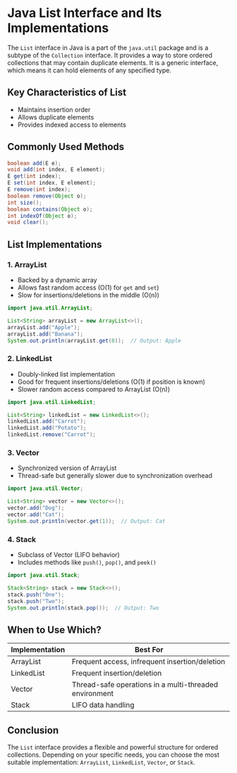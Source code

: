 # Java List Interface and Its Implementations

The `List` interface in Java is a part of the `java.util` package and is a subtype of the `Collection` interface. It provides a way to store ordered collections that may contain duplicate elements. It is a generic interface, which means it can hold elements of any specified type.

## Key Characteristics of List

- Maintains insertion order
- Allows duplicate elements
- Provides indexed access to elements

## Commonly Used Methods

```java
boolean add(E e);
void add(int index, E element);
E get(int index);
E set(int index, E element);
E remove(int index);
boolean remove(Object o);
int size();
boolean contains(Object o);
int indexOf(Object o);
void clear();
```

## List Implementations

### 1. ArrayList

- Backed by a dynamic array
- Allows fast random access (O(1) for `get` and `set`)
- Slow for insertions/deletions in the middle (O(n))

```java
import java.util.ArrayList;

List<String> arrayList = new ArrayList<>();
arrayList.add("Apple");
arrayList.add("Banana");
System.out.println(arrayList.get(0));  // Output: Apple
```

### 2. LinkedList

- Doubly-linked list implementation
- Good for frequent insertions/deletions (O(1) if position is known)
- Slower random access compared to ArrayList (O(n))

```java
import java.util.LinkedList;

List<String> linkedList = new LinkedList<>();
linkedList.add("Carrot");
linkedList.add("Potato");
linkedList.remove("Carrot");
```

### 3. Vector

- Synchronized version of ArrayList
- Thread-safe but generally slower due to synchronization overhead

```java
import java.util.Vector;

List<String> vector = new Vector<>();
vector.add("Dog");
vector.add("Cat");
System.out.println(vector.get(1));  // Output: Cat
```

### 4. Stack

- Subclass of Vector (LIFO behavior)
- Includes methods like `push()`, `pop()`, and `peek()`

```java
import java.util.Stack;

Stack<String> stack = new Stack<>();
stack.push("One");
stack.push("Two");
System.out.println(stack.pop());  // Output: Two
```

## When to Use Which?

| Implementation | Best For |
|----------------|----------|
| ArrayList      | Frequent access, infrequent insertion/deletion |
| LinkedList     | Frequent insertion/deletion |
| Vector         | Thread-safe operations in a multi-threaded environment |
| Stack          | LIFO data handling |

## Conclusion

The `List` interface provides a flexible and powerful structure for ordered collections. Depending on your specific needs, you can choose the most suitable implementation: `ArrayList`, `LinkedList`, `Vector`, or `Stack`.